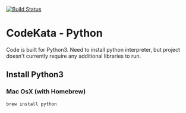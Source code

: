 [![Build Status](https://travis-ci.com/alphafoobar/code-kata-python.svg?branch=master)](https://travis-ci.com/alphafoobar/code-kata-python)

# CodeKata - Python

Code is built for Python3. Need to install python interpreter, but project doesn't currently require any additional 
libraries to run.

## Install Python3 

### Mac OsX (with Homebrew)

```bash
brew install python
```